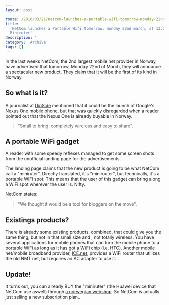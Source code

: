```yaml
---
layout: post

route: /2010/03/21/netcom-launches-a-portable-wifi-tomorrow-monday-22nd-march-at-1300-cet-miniruter
title:
  'NetCom launches a Portable Wifi tomorrow, monday 22nd march, at 13.00 CET:
  Miniruter'
description: ''
category: 'Archive'
tags: []
---
```


In the last weeks NetCom, the 2nd largest mobile net provider in Norway, have
advertised that tomorrow, Monday 22nd of March, they will announce a spectacular
new product. They claim that it will be the first of its kind in Norway.

## So what is it?

A journalist at
[DinSide](http://www.dinside.no/838454/netcom-avslorer-hemmelighet) mentioned
that it could be the launch of Google's Nexus One mobile phone, but that was
quickly disregarded when a reader pointed out that the Nexus One is already
buyable in Norway.

> "Small to bring, completely wireless and easy to share".

## A portable WiFi gadget

A reader with some speedy reflexes managed to get some screen shots from the
unofficial landing page for the advertisements.

The landing page claims that the new product is going to be what NetCom call a
"miniruter". Directly translated, it's "minirouter", but technically, it's a
portable WiFi spot. This means that the user of this gadget can bring along a
WiFi spot wherever the user is. Nifty.

NetCom states:

> "We thought it would be a tool for bloggers on the move".

## Existings products?

There is already some existing products, combined, that could give you the same
thing, but not in that small size and , not totally wireless. You have several
applications for mobile phones that can turn the mobile phone to a portable WiFi
as long as it has got a WiFi chip (i.e. HTC). Another mobile net/mobile
broadband provider, [ICE.net](http://www.ice.no), provides a WiFi router that
utilizes the old NMT net, but requires an AC adapter to use it.

## Update!

It turns out, you can already BUY the "miniruter" (the Huawei device that NetCom
use aswell) through
[a norwegian webshop](http://www.webbutikken.no/aspx/loginVnet.aspx?ReturnUrl=%2faspx%2fprodukt%2fprdinfovnet.aspx%3fplid%3d11715&plid=11715).
So NetCom is actually just selling a new subscription plan..

